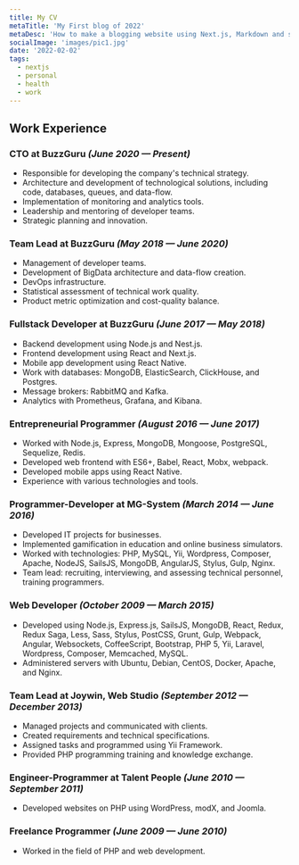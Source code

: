 ```yaml
---
title: My CV
metaTitle: 'My First blog of 2022'
metaDesc: 'How to make a blogging website using Next.js, Markdown and style it using TailwindCSS.'
socialImage: 'images/pic1.jpg'
date: '2022-02-02'
tags:
  - nextjs
  - personal
  - health
  - work
---
```




## Work Experience

### CTO at BuzzGuru *(June 2020 — Present)*
- Responsible for developing the company's technical strategy.
- Architecture and development of technological solutions, including code, databases, queues, and data-flow.
- Implementation of monitoring and analytics tools.
- Leadership and mentoring of developer teams.
- Strategic planning and innovation.

### Team Lead at BuzzGuru *(May 2018 — June 2020)*
- Management of developer teams.
- Development of BigData architecture and data-flow creation.
- DevOps infrastructure.
- Statistical assessment of technical work quality.
- Product metric optimization and cost-quality balance.

### Fullstack Developer at BuzzGuru *(June 2017 — May 2018)*
- Backend development using Node.js and Nest.js.
- Frontend development using React and Next.js.
- Mobile app development using React Native.
- Work with databases: MongoDB, ElasticSearch, ClickHouse, and Postgres.
- Message brokers: RabbitMQ and Kafka.
- Analytics with Prometheus, Grafana, and Kibana.

### Entrepreneurial Programmer *(August 2016 — June 2017)*
- Worked with Node.js, Express, MongoDB, Mongoose, PostgreSQL, Sequelize, Redis.
- Developed web frontend with ES6+, Babel, React, Mobx, webpack.
- Developed mobile apps using React Native.
- Experience with various technologies and tools.

### Programmer-Developer at MG-System *(March 2014 — June 2016)*
- Developed IT projects for businesses.
- Implemented gamification in education and online business simulators.
- Worked with technologies: PHP, MySQL, Yii, Wordpress, Composer, Apache, NodeJS, SailsJS, MongoDB, AngularJS, Stylus, Gulp, Nginx.
- Team lead: recruiting, interviewing, and assessing technical personnel, training programmers.

### Web Developer *(October 2009 — March 2015)*
- Developed using Node.js, Express.js, SailsJS, MongoDB, React, Redux, Redux Saga, Less, Sass, Stylus, PostCSS, Grunt, Gulp, Webpack, Angular, Websockets, CoffeeScript, Bootstrap, PHP 5, Yii, Laravel, Wordpress, Composer, Memcached, MySQL.
- Administered servers with Ubuntu, Debian, CentOS, Docker, Apache, and Nginx.

### Team Lead at Joywin, Web Studio *(September 2012 — December 2013)*
- Managed projects and communicated with clients.
- Created requirements and technical specifications.
- Assigned tasks and programmed using Yii Framework.
- Provided PHP programming training and knowledge exchange.

### Engineer-Programmer at Talent People *(June 2010 — September 2011)*
- Developed websites on PHP using WordPress, modX, and Joomla.

### Freelance Programmer *(June 2009 — June 2010)*
- Worked in the field of PHP and web development.